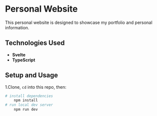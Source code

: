# Personal Website

This personal website is designed to showcase my portfolio and personal information.

## Technologies Used

- **Svelte**
- **TypeScript**

## Setup and Usage

1.Clone, `cd` into this repo, then:

```sh
# install dependencies
    npm install
# run local dev server
    npm run dev
```
